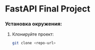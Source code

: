# FastAPI Final Project

### Установка окружения:
1. Клонируйте проект:
   ```bash
   git clone <repo-url>
